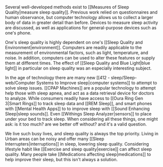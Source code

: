 Several well-developed methods exist to [[Measures of Sleep Quality|measure sleep quality]]. Previous work relied on questionnaires and human observance, but computer technology allows us to collect a larger body of data in greater detail than before. Devices to measure sleep activity are discussed, as well as applications for general-purpose devices such as one's phone. 

One's sleep quality is highly dependent on one's [[Sleep Quality and Environment|environment]]. Computers are readily applicable to the measurement of environmental factors, such as light, temperature, and noise. In addition, computers can be used to alter these features or supply them at different times. The effect of [[Sleep Quality and Blue Light|blue light]] in particular on sleep quality was an especially interesting subject. 

In the age of technology there are many new [[412 - sleep/Sleep-web/Computer Systems to Improve sleep|computer systems]] to attempt to solve sleep issues.  [[CPAP Machines]] are a popular technology to attempt help those with sleep apnea, and act as a data retrieval device for doctors to analyze.  While consumers readily have access to [[Oura Ring Gen 3|Smart Rings]] to track sleep data and [[REM Sleep]], and smart phones with [[Mental Health Apps]] to  to improve sleep with [[Sound Enhancing Sleep|sleep sounds]].  Even [[Withings Sleep Analyzer|sensors]] to place under your bed to track sleep.  When considering all these things, one might ask: is it too much? are we better off without? and it's a valid question.

We live such busy lives, and sleep quality is always the top priority.  Living in Urban areas can be noisy and offer many [[Sleep Interrupters|interruptions]] in sleep, lowering sleep quality.  Considering lifestyle habit like [[Exercise and sleep quality|exercise]] can affect sleep quality.  Many people take [[Medications affecting sleep|medications]] to help improve their sleep, but this isn't always a solution.